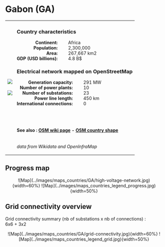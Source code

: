 # Gabon (GA)

<table width="90%">
<tr>
<td>
<img src="http://commons.wikimedia.org/wiki/Special:FilePath/Flag%20of%20Gabon.svg" width="250">
<br><br>
<img src="http://commons.wikimedia.org/wiki/Special:FilePath/Gabon%20%28orthographic%20projection%29.svg" width="250"></td>
<td>
<h3>Country characteristics</h3>
<div style="display: inline-block;text-align:right;margin-right:30px;font-weight: bold;">
Continent:<br>Population:<br>Area:<br>GDP (USD billions):
</div>
<div style="display: inline-block;">
Africa<br>2,300,000<br>267,667 km2<br>4.8 B$
</div>
<h3>Electrical network mapped on OpenStreetMap</h3>
<div style="display: inline-block;text-align:right;margin-right:30px;font-weight: bold;">Generation capacity:<br>
Number of power plants:<br>
Number of substations:<br>
Power line length:<br>
International connections:<br>
</div>
<div style="display: inline-block;">291 MW<br>
10<br>
23<br>
450 km<br>
0<br>
</div>

<br><br><h4>See also :
<a href="https://wiki.openstreetmap.org/wiki/Power_networks/Gabon" target="_blank">OSM wiki page</a> -
<a href="https://openstreetmap.org/relation/192793" target="_blank">OSM country shape</a>
</h4>

<br><i>data from Wikidata and OpenInfraMap</i>
</td>
</tr>
</table>


## Progress map

<center>![Map](../images/maps_countries/GA/high-voltage-network.jpg){width=60%}
![Map](../images/maps_countries_legend_progress.jpg){width=50%}</center>



## Grid connectivity overview

Grid connectivity summary (nb of substations x nb of connections) :<br>6x6 + 3x2

<center>![Map](../images/maps_countries/GA/grid-connectivity.jpg){width=60%}
![Map](../images/maps_countries_legend_grid.jpg){width=50%}</center>

